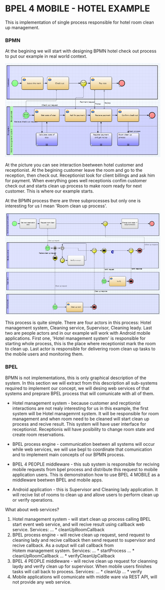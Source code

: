 BPEL 4 MOBILE - HOTEL EXAMPLE
===========
This is implementation of single process responsible for hotel room clean up management.

### BPMN 

At the begining we will start with designing BPMN hotel check out process to put our example in real world context. 

![Hotel check out BPMN process](/examples/hotel/readme-assets/hotelCheckOutProcess.png?raw=true)

At the picture you can see interaction beetween hotel customer and receptionist. At the begining customer leave the room and go to the reception, then check out. Receptionist look for client billings and ask him for payment. When everything goes well receptionis confim customer check out and starts clean up process to make room ready for next customer. This is where our example starts. 

At the BPMN process there are three subprocesses but only one is interesting for us I mean 'Room clean up process'. 

![Room clean up BPMN process](/examples/hotel/readme-assets/roomCleanUpProcess.png?raw=true "Room clean up BPMN process")

This process is quite simple. There are four actors in this process: Hotel management system, Cleaning service, Supervisor, Cleaning leady. Last two are people actors and in our example will work with Android mobile applications. First one, 'Hotel management system' is responsible for starting whole process, this is the place where receptionist mark the room to clean up. Last actor is responsible for delivering room clean up tasks to the mobile users and monitoring them. 

### BPEL 

BPMN is not implementations, this is only graphical description of the system. In this section we will extract from this description all sub-systems required to implement our concept, we will desing web services of that systems and preprare BPEL process that will comunicate with all of them. 

* Hotel management system - because customer and recptionist interactions are not realy interesting for us in this example, the first system will be Hotel managemrnt system. It will be responsible for room management and when room need to be cleaned will start clean up process and recive result. This system will have user interface for receptionist. Receptionis will have posibility to change room state and create room reservations. 

* BPEL process engine - communication beetwen all systems will occur while web services, we will use bepl to coordinate that comunication and to implement main concepts of our BPMN process. 

* BPEL 4 PEOPLE middleware - this sub system is responsible for reciving mobile requests from bpel process and distribute this request to mobile application users. This is demonstration how to use BPEL 4 MOBILE as a middleware beetwen BPEL and mobile apps. 

* Android application - this is Supervisor and Cleaning lady application. It will recive list of rooms to clean up and allove users to perform clean up or verify operations. 

What about web services? 

1. Hotel management system - will start clean up process calling BPEL start event web service, and will recive result using callback web service. Services: 
... * cleanUpRoomCallback
2. BPEL process engine - will recive clean up request, send request to cleaning lady and recive callback then send request to supervisor and recive callback. As a output will call callback from \
Hotem management system. Services:
... * startProcess
... * cleanUpRoomCallback
... * verifyCleanUpCallback
3. BPEL 4 PEOPLE middleware - will recive clean up request for cleanning laydy and verify clean up for supervisor. When mobile users finishes tasks will call back to process. Services: 
... * cleanUp
... * verify
4. Mobile applications will comunicate with middle ware via REST API, will not provide any web service. 


